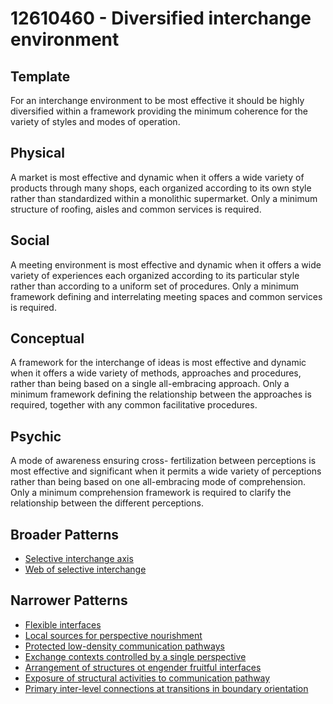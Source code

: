 # 12610460 - Diversified interchange environment

## Template

For an interchange environment to be most effective it should be highly diversified within a framework providing the minimum coherence for the variety of styles and modes of operation.

## Physical

A market is most effective and dynamic when it offers a wide variety of products through many shops, each organized according to its own style rather than standardized within a monolithic supermarket. Only a minimum structure of roofing, aisles and common services is required.

## Social

A meeting environment is most effective and dynamic when it offers a wide variety of experiences each organized according to its particular style rather than according to a uniform set of procedures. Only a minimum framework defining and interrelating meeting spaces and common services is required.

## Conceptual

A framework for the interchange of ideas is most effective and dynamic when it offers a wide variety of methods, approaches and procedures, rather than being based on a single all-embracing approach. Only a minimum framework defining the relationship between the approaches is required, together with any common facilitative procedures.

## Psychic

A mode of awareness ensuring cross- fertilization between perceptions is most effective and significant when it permits a wide variety of perceptions rather than being based on one all-embracing mode of comprehension. Only a minimum comprehension framework is required to clarify the relationship between the different perceptions.

## Broader Patterns

- [Selective interchange axis](12610320)
- [Web of selective interchange](12610190)

## Narrower Patterns

- [Flexible interfaces](12612440)
- [Local sources for perspective nourishment](12610890)
- [Protected low-density communication pathways](12611010)
- [Exchange contexts controlled by a single perspective](12610870)
- [Arrangement of structures ot engender fruitful interfaces](12611000)
- [Exposure of structural activities to communication pathway](12611650)
- [Primary inter-level connections at transitions in boundary orientation](12612120)
